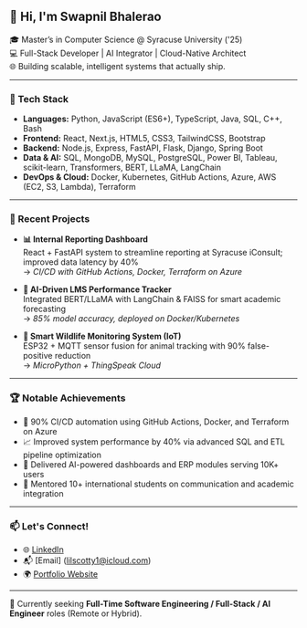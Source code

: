 ## 👋 Hi, I'm Swapnil Bhalerao

🎓 Master’s in Computer Science @ Syracuse University ('25)  
💻 Full-Stack Developer | AI Integrator | Cloud-Native Architect  
🌐 Building scalable, intelligent systems that actually ship.

---

### 🔧 Tech Stack
- **Languages:** Python, JavaScript (ES6+), TypeScript, Java, SQL, C++, Bash
- **Frontend:** React, Next.js, HTML5, CSS3, TailwindCSS, Bootstrap  
- **Backend:** Node.js, Express, FastAPI, Flask, Django, Spring Boot  
- **Data & AI:** SQL, MongoDB, MySQL, PostgreSQL, Power BI, Tableau, scikit-learn, Transformers, BERT, LLaMA, LangChain  
- **DevOps & Cloud:** Docker, Kubernetes, GitHub Actions, Azure, AWS (EC2, S3, Lambda), Terraform  

---

### 🚀 Recent Projects

- **📊 Internal Reporting Dashboard**  
  React + FastAPI system to streamline reporting at Syracuse iConsult; improved data latency by 40%  
  → *CI/CD with GitHub Actions, Docker, Terraform on Azure*

- **🤖 AI-Driven LMS Performance Tracker**  
  Integrated BERT/LLaMA with LangChain & FAISS for smart academic forecasting  
  → *85% model accuracy, deployed on Docker/Kubernetes*

- **🌿 Smart Wildlife Monitoring System (IoT)**  
  ESP32 + MQTT sensor fusion for animal tracking with 90% false-positive reduction  
  → *MicroPython + ThingSpeak Cloud*

---

### 🏆 Notable Achievements
- 🔁 90% CI/CD automation using GitHub Actions, Docker, and Terraform on Azure  
- 📈 Improved system performance by 40% via advanced SQL and ETL pipeline optimization  
- 🎯 Delivered AI-powered dashboards and ERP modules serving 10K+ users  
- 🤝 Mentored 10+ international students on communication and academic integration  

---

### 📫 Let's Connect!
- 🌐 [LinkedIn](https://www.linkedin.com/in/lilswapnil/)  
- 📬 [Email] (lilscotty1@icloud.com)
- 🌍 [Portfolio Website](https://www.lilswapnil.com)

---

🔭 Currently seeking **Full-Time Software Engineering / Full-Stack / AI Engineer** roles (Remote or Hybrid).
